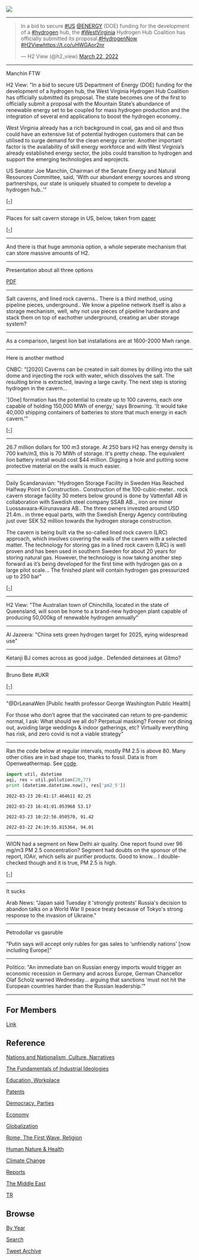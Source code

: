 <img src="https://drive.google.com/uc?export=view&id=1B2wf9R7AMH1d7Vw6e2mucLbIQ5NSjir7"/>

---

<blockquote class="twitter-tweet"><p lang="en" dir="ltr">In a bid to secure <a href="https://twitter.com/hashtag/US?src=hash&amp;ref_src=twsrc%5Etfw">#US</a> <a href="https://twitter.com/ENERGY?ref_src=twsrc%5Etfw">@ENERGY</a> (DOE) funding for the development of a <a href="https://twitter.com/hashtag/hydrogen?src=hash&amp;ref_src=twsrc%5Etfw">#hydrogen</a> hub, the <a href="https://twitter.com/hashtag/WestVirginia?src=hash&amp;ref_src=twsrc%5Etfw">#WestVirginia</a> Hydrogen Hub Coalition has officially submitted its proposal.<a href="https://twitter.com/hashtag/HydrogenNow?src=hash&amp;ref_src=twsrc%5Etfw">#HydrogenNow</a> <a href="https://twitter.com/hashtag/H2View?src=hash&amp;ref_src=twsrc%5Etfw">#H2View</a><a href="https://t.co/uHWGAor2nr">https://t.co/uHWGAor2nr</a></p>&mdash; H2 View (@h2_view) <a href="https://twitter.com/h2_view/status/1506200810857844740?ref_src=twsrc%5Etfw">March 22, 2022</a></blockquote> <script async src="https://platform.twitter.com/widgets.js" charset="utf-8"></script>

---

Manchin FTW

H2 View: "In a bid to secure US Department of Energy (DOE) funding for
the development of a hydrogen hub, the West Virginia Hydrogen Hub
Coalition has officially submitted its proposal. The state becomes one
of the first to officially submit a proposal with the Mountain State’s
abundance of renewable energy set to be coupled for mass hydrogen
production and the integration of several end applications to boost
the hydrogen economy..

West Virginia already has a rich background in coal, gas and oil and
thus could have an extensive list of potential hydrogen customers that
can be utilised to surge demand for the clean energy carrier. Another
important factor is the availability of skill energy workforce and
with West Virginia’s already established energy sector, the jobs could
transition to hydrogen and support the emerging technologies and
wprojects.

US Senator Joe Manchin, Chairman of the Senate Energy and Natural
Resources Committee, said, 'With our abundant energy sources and
strong partnerships, our state is uniquely situated to compete to
develop a hydrogen hub..'"

[[-]](https://www.h2-view.com/story/west-virginia-officially-submits-bid-to-transform-the-mountain-state-into-a-hydrogen-hub/)

---

Places for salt cavern storage in US, below, taken from [paper](https://www.sciencedirect.com/science/article/abs/pii/S0360319921030834)

[[-]](https://pbs.twimg.com/media/FOiY5s6XMAI57n8?format=png&name=small)

---

And there is that huge ammonia option, a whole seperate mechanism that
can store massive amounts of H2.

---

Presentation about all three options

[PDF](https://www.hydrogen.energy.gov/pdfs/review19/st001_ahluwalia_2019_o.pdf)

---

Salt caverns, and lined rock caverns.. There is a third method, using
pipeline pieces, underground..  We know a pipeline network itself is
also a storage mechanism, well, why not use pieces of pipeline
hardware and stack them on top of eachother underground, creating an
uber storage system?

---

As a comparison, largest lion bat installations are at 1600-2000 Mwh
range. 

---

Here is another method

CNBC: "[2020] Caverns can be created in salt domes by drilling into
the salt dome and injecting the rock with water, which dissolves the
salt. The resulting brine is extracted, leaving a large cavity. The
next step is storing hydrogen in the cavern...

'[One] formation has the potential to create up to 100 caverns, each
one capable of holding 150,000 MWh of energy,' says Browning. 'It
would take 40,000 shipping containers of batteries to store that much
energy in each cavern.'"

[[-]](https://www.cnbc.com/2020/11/01/how-salt-caverns-may-trigger-11-trillion-hydrogen-energy-boom-.html)

---

26.7 million dollars for 100 m3 storage. At 250 bars H2 has energy
density is 700 kwh/m3, this is 70 MWh of storage. It's pretty cheap.
The equivalent lion battery install would cost $44 million. Digging a
hole and putting some protective material on the walls is much
easier. 

---

Daily Scandanavian: "Hydrogen Storage Facility in Sweden Has Reached
Halfway Point in Construction..  Construction of the 100-cubic-meter..
rock cavern storage facility 30 meters below ground is done by
Vattenfall AB in collaboration with Swedish steel company SSAB AB..,
iron ore miner Luossavaara-Kiirunavaara AB..  The three owners
invested around USD 21.4m.. in three equal parts, with the Swedish
Energy Agency contributing just over SEK 52 million towards the
hydrogen storage construction.

The cavern is being built via the so-called lined rock cavern (LRC)
approach, which involves covering the walls of the cavern with a
selected matter. The technology for storing gas in a lined rock cavern
(LRC) is well proven and has been used in southern Sweden for about 20
years for storing natural gas. However, the technology is now taking
another step forward as it’s being developed for the first time with
hydrogen gas on a large pilot scale... The finished plant will contain
hydrogen gas pressurized up to 250 bar"

[[-]](https://www.dailyscandinavian.com/hydrogen-storage-facility-in-sweden-is-has-reached-halfway-point-in-construction/)

---

H2 View: "The Australian town of Chinchilla, located in the state of
Queensland, will soon be home to a brand-new hydrogen plant capable of
producing 50,000kg of renewable hydrogen annually"

---

Al Jazeera: "China sets green hydrogen target for 2025, eying widespread use"

---


Ketanji BJ comes across as good judge.. Defended detainees at Gitmo?

---

Bruno Bete \#UKR

[[-]](https://youtu.be/A9EFikGLp1g?t=80)

---

"@DrLeanaWen [Public health professor George Washington Public Health]

For those who don’t agree that the vaccinated can return to
pre-pandemic normal, I ask: What should we all do? Perpetual masking?
Forever not dining out, avoiding large weddings & indoor gatherings,
etc? Virtually everything has risk, and zero covid is not a viable
strategy"

---

Ran the code below at regular intervals, mostly PM 2.5 is above 80.
Many other cities are in bad shape too, thanks to fossil. Data is
from Openweathermap. See [code](tweets/2022/util.py).

```python
import util, datetime
aqi, res = util.pollution(28,77)
print (datetime.datetime.now(), res['pm2_5'])
```

```text
2022-03-23 20:41:17.464611 82.25
```

```text
2022-03-23 16:41:01.053968 53.17
```

```text
2022-03-23 10:22:56.050570, 91.42
```

```text
2022-03-22 24:19:55.815364, 94.01
```

---

WION had a segment on New Delhi air quality. One report found over 96
mg/m3 PM 2.5 concentration? Segment had doubts on the sponsor of the
report, IOAir, which sells air purifier products. Good to know... I
double-checked though and it is true, PM 2.5 is high.

[[-]](https://pbs.twimg.com/media/FOisLPCXEAc10_w?format=jpg&name=small)

---

It sucks

Arab News: "Japan said Tuesday it 'strongly protests' Russia's
decision to abandon talks on a World War II peace treaty because of
Tokyo's strong response to the invasion of Ukraine."

---

Petrodollar vs gasruble 

"Putin says will accept only rubles for gas sales to ‘unfriendly
nations’ [now including Europe]"

---

Politico: "An immediate ban on Russian energy imports would trigger an
economic recession in Germany and across Europe, German Chancellor
Olaf Scholz warned Wednesday... arguing that sanctions 'must not hit
the European countries harder than the Russian leadership.'"

---

## For Members

[Link](https://thirdwave-members.herokuapp.com)

## Reference

[Nations and Nationalism, Culture, Narratives](/2013/02/nations-and-nationalism.md)

[The Fundamentals of Industrial Ideologies](/2011/04/fundamentals-of-industrial-ideologies.md)

[Education, Workplace](2017/09/education-workplace.md)

[Patents](/2018/09/patents.md)

[Democracy, Parties](/2016/11/democracy.md)

[Economy](/2018/05/economy.md)

[Globalization](/2018/09/globalization.md)

[Rome, The First Wave, Religion](/2017/12/rome.md)

[Human Nature & Health](/2020/07/human-nature.md)

[Climate Change](/2018/12/climate.md)

[Reports](/2019/05/reports.md)

[The Middle East](/2019/07/middleeast.md)

[TR](../tr)

## Browse

[By Year](years.md)

[Search](search.html)

[Tweet Archive](/tweets/README.md)


